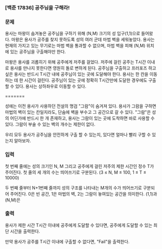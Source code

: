 ### [백준 17836] 공주님을 구해라!

### 문제

용사는 마왕이 숨겨놓은 공주님을 구하기 위해 (N,M) 크기의 성 입구(1,1)으로 들어왔다. 마왕은 용사가 공주를 찾지 못하도록 성의 여러 군데 마법 벽을 세워놓았다. 용사는 현재의 가지고 있는 무기로는 마법 벽을 통과할 수 없으며, 마법 벽을 피해 (N,M) 위치에 있는 공주님을 구출해야만 한다.

마왕은 용사를 괴롭히기 위해 공주에게 저주를 걸었다. 저주에 걸린 공주는 T시간 이내로 용사를 만나지 못한다면 영원히 돌로 변하게 된다. 공주님을 구출하고 프러포즈 하고 싶은 용사는 반드시 T시간 내에 공주님이 있는 곳에 도달해야 한다. 용사는 한 칸을 이동하는 데 한 시간이 걸린다. 공주님이 있는 곳에 정확히 T시간만에 도달한 경우에도 구출할 수 있다. 용사는 상하좌우로 이동할 수 있다.

=======

성에는 이전 용사가 사용하던 전설의 명검 "그람"이 숨겨져 있다. 용사가 그람을 구하면 마법의 벽이 있는 칸일지라도, 단숨에 벽을 부수고 그 공간으로 갈 수 있다. "그람"은 성의 어딘가에 반드시 한 개 존재하고, 용사는 그람이 있는 곳에 도착하면 바로 사용할 수 있다. 그람이 부술 수 있는 벽의 개수는 제한이 없다.

우리 모두 용사가 공주님을 안전하게 구출 할 수 있는지, 있다면 얼마나 빨리 구할 수 있는지 알아보자.


### 입력

첫 번째 줄에는 성의 크기인 N, M 그리고 공주에게 걸린 저주의 제한 시간인 정수 T가 주어진다. 첫 줄의 세 개의 수는 띄어쓰기로 구분된다. (3 ≤ N, M ≤ 100, 1 ≤ T ≤ 10000)

두 번째 줄부터 N+1번째 줄까지 성의 구조를 나타내는 M개의 수가 띄어쓰기로 구분되어 주어진다. 0은 빈 공간, 1은 마법의 벽, 2는 그람이 놓여있는 공간을 의미한다. (1,1)과 (N,M)은

### 출력

용사가 제한 시간 T시간 이내에 공주에게 도달할 수 있다면, 공주에게 도달할 수 있는 최단 시간을 출력한다.

만약 용사가 공주를 T시간 이내에 구출할 수 없다면, "Fail"을 출력한다.